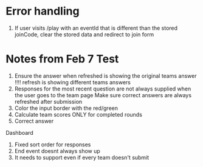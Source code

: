 # Error handling
1. If user visits /play with an eventId that is different than the stored joinCode, clear the stored data and redirect to join form

# Notes from Feb 7 Test
1. Ensure the answer when refreshed is showing the original teams answer
!!!! refresh is showing different teams answers
2. Responses for the most recent question are not always supplied when the user goes to the team page
Make sure correct answers are always refreshed after submission
3. Color the input border with the red/green
4. Calculate team scores ONLY for completed rounds
5. Correct answer



Dashboard
1. Fixed sort order for responses
2. End event doesnt always show up
3. It needs to support even if every team doesn't submit
